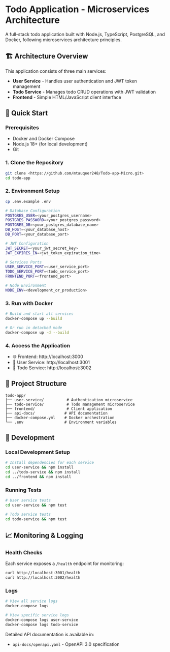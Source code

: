 # Todo Application - Microservices Architecture

A full-stack todo application built with Node.js, TypeScript, PostgreSQL, and Docker, following microservices architecture principles.

## 🏗️ Architecture Overview

This application consists of three main services:

- **User Service** - Handles user authentication and JWT token management
- **Todo Service** - Manages todo CRUD operations with JWT validation
- **Frontend** - Simple HTML/JavaScript client interface

## 🚀 Quick Start

### Prerequisites
- Docker and Docker Compose
- Node.js 18+ (for local development)
- Git

### 1. Clone the Repository
```bash
git clone <https://github.com/mtauqeer248/Todo-app-Micro.git>
cd todo-app
```

### 2. Environment Setup
```bash
cp .env.example .env

# Database Configuration
POSTGRES_USER=<your_postgres_username>
POSTGRES_PASSWORD=<your_postgres_password>
POSTGRES_DB=<your_postgres_database_name>
DB_HOST=<your_database_host>
DB_PORT=<your_database_port>

# JWT Configuration
JWT_SECRET=<your_jwt_secret_key>
JWT_EXPIRES_IN=<jwt_token_expiration_time>

# Services Ports
USER_SERVICE_PORT=<user_service_port>
TODO_SERVICE_PORT=<todo_service_port>
FRONTEND_PORT=<frontend_port>

# Node Environment
NODE_ENV=<development_or_production>
```

### 3. Run with Docker
```bash
# Build and start all services
docker-compose up --build

# Or run in detached mode
docker-compose up -d --build
```

### 4. Access the Application
- 🌐 Frontend: http://localhost:3000
- 👤 User Service: http://localhost:3001
- 📝 Todo Service: http://localhost:3002

## 📁 Project Structure

```
todo-app/
├── user-service/          # Authentication microservice
├── todo-service/          # Todo management microservice
├── frontend/              # Client application
├── api-docs/             # API documentation
├── docker-compose.yml    # Docker orchestration
└── .env                  # Environment variables
```

## 🔧 Development

### Local Development Setup
```bash
# Install dependencies for each service
cd user-service && npm install
cd ../todo-service && npm install
cd ../frontend && npm install
```

### Running Tests
```bash
# User service tests
cd user-service && npm test

# Todo service tests
cd todo-service && npm test
```

## 📈 Monitoring & Logging

### Health Checks
Each service exposes a `/health` endpoint for monitoring:
```bash
curl http://localhost:3001/health
curl http://localhost:3002/health
```

### Logs
```bash
# View all service logs
docker-compose logs

# View specific service logs
docker-compose logs user-service
docker-compose logs todo-service
```


Detailed API documentation is available in:
- `api-docs/openapi.yaml` - OpenAPI 3.0 specification


